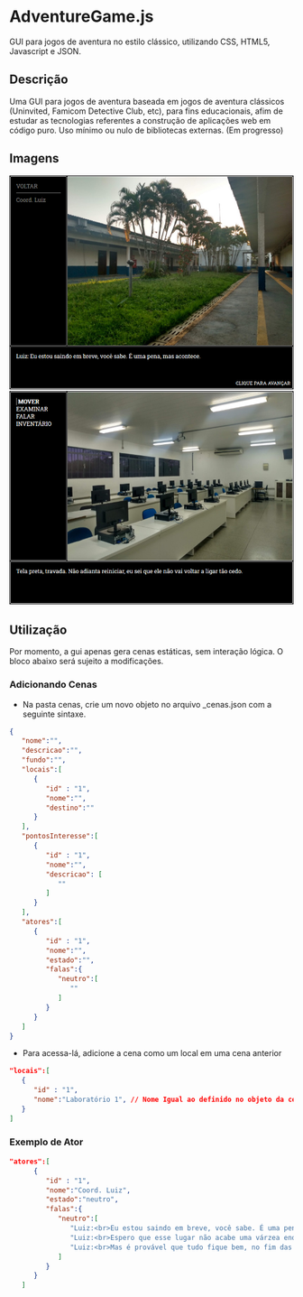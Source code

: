 # AdventureGame.js

GUI para jogos de aventura no estilo clássico, utilizando CSS, HTML5, Javascript e JSON. 

## Descrição

Uma GUI para jogos de aventura baseada em jogos de aventura clássicos (Uninvited, Famicom Detective Club, etc), para fins educacionais, afim de estudar as tecnologias referentes a construção de aplicações web em código puro. Uso mínimo ou nulo de bibliotecas externas. (Em progresso)

## Imagens

![Screenshot 00](img/screenshots/screen00.png)
![Screenshot 01](img/screenshots/screen01.png)

## Utilização

Por momento, a gui apenas gera cenas estáticas, sem interação lógica. O bloco abaixo será sujeito a modificações. 

### Adicionando Cenas

- Na pasta cenas, crie um novo objeto no arquivo _cenas.json com a seguinte sintaxe.

```json
{
   "nome":"",
   "descricao":"",
   "fundo":"",
   "locais":[
      {
         "id" : "1",
         "nome":"",
         "destino":""
      }
   ],
   "pontosInteresse":[
      {
         "id" : "1",
         "nome":"",
         "descricao": [
            ""
         ]
      }
   ],
   "atores":[
      {
         "id" : "1",
         "nome":"",
         "estado":"",
         "falas":{
            "neutro":[
               ""
            ]
         }
      }
   ]
}
```

- Para acessa-lá, adicione a cena como um local em uma cena anterior

```json
"locais":[
   {
      "id" : "1",
      "nome":"Laboratório 1", // Nome Igual ao definido no objeto da cena de referência
   }
]
```

### Exemplo de Ator

```json
"atores":[
      {
         "id" : "1",
         "nome":"Coord. Luiz",
         "estado":"neutro",
         "falas":{
            "neutro":[
               "Luiz:<br>Eu estou saindo em breve, você sabe. É uma pena, mas acontece.",
               "Luiz:<br>Espero que esse lugar não acabe uma várzea enquanto eu estiver fora.",
               "Luiz:<br>Mas é provável que tudo fique bem, no fim das contas."
            ]
         }
      }
   ]
```

